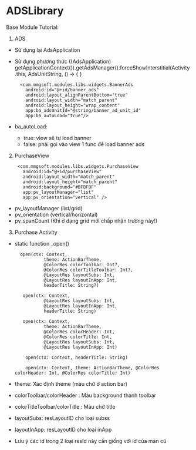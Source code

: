 # ADSLibrary
Base Module Tutorial:
1. ADS
  - Sử dụng lại AdsApplication
  - Sử dụng phương thức ((AdsApplication) getApplicationContext()).getAdsManager().forceShowInterstitial(Activity.this, AdsUnitString, () -> { }
 
          <com.mmgsoft.modules.libs.widgets.BannerAds
            android:id="@+id/banner_ads"
            android:layout_alignParentBottom="true"
            android:layout_width="match_parent"
            android:layout_height="wrap_content"
            app:ba_adsUnitId="@string/banner_ad_unit_id"
            app:ba_autoLoad="true"/>
  - ba_autoLoad:
    - true: view sẽ tự load banner
    - false: phải gọi vào view 1 func để load banner ads

2. PurchaseView

        <com.mmgsoft.modules.libs.widgets.PurchaseView
          android:id="@+id/purchaseView"
          android:layout_width="match_parent"
          android:layout_height="match_parent"
          android:background="#BFBFBF"
          app:pv_layoutManager="list"
          app:pv_orientation="vertical" />
  - pv_layoutManager (list/grid)
  - pv_orientation (vertical/horizontal)
  - pv_spanCount (Khi ở dạng grid mới chấp nhận trường này!)

3. Purchase Activity
- static function _open()

        open(ctx: Context,
                 theme: ActionBarTheme,
                 @ColorRes colorToolbar: Int?,
                 @ColorRes colorTitleToolbar: Int?,
                 @LayoutRes layoutSubs: Int,
                 @LayoutRes layoutInApp: Int,
                 headerTitle: String?)
                 
         open(ctx: Context,
                 @LayoutRes layoutSubs: Int,
                 @LayoutRes layoutInApp: Int,
                 headerTitle: String)
                 
         open(ctx: Context,
                 theme: ActionBarTheme,
                 @ColorRes colorHeader: Int,
                 @ColorRes colorTitle: Int,
                 @LayoutRes layoutSubs: Int,
                 @LayoutRes layoutInApp: Int)
                 
          open(ctx: Context, headerTitle: String)
          
          open(ctx: Context, theme: ActionBarTheme, @ColorRes colorHeader: Int, @ColorRes colorTitle: Int)
          
- theme: Xác định theme (màu chữ ở action bar)
- colorToolbar/colorHeader : Màu background thanh toolbar
- colorTitleToolbar/colorTitle : Màu chữ title
- layoutSubs: resLayoutID cho loại subss 
- layoutInApp: resLayoutID cho loại inApp
- Lưu ý các id trong 2 loại resId này cần giống với id của màn cũ
